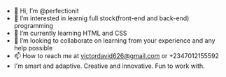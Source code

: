 - 👋 Hi, I’m @perfectionit
- 👀 I’m interested in learnig full stock(front-end and back-end) programming
- 🌱 I’m currently learning HTML and CSS
- 💞️ I’m looking to collaborate on learning from your experience and any help possible
- 📫 How to reach me at victordavid626@gmail.com or +2347012155592
- I'm smart and adaptive. Creative and innovative. Fun to work with.

<!---
perfectionit/perfectionit is a ✨ special ✨ repository because its `README.md` (this file) appears on your GitHub profile.
You can click the Preview link to take a look at your changes.
--->
